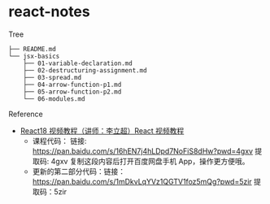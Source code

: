 # react-notes
Tree
```
├── README.md
└── jsx-basics
    ├── 01-variable-declaration.md
    ├── 02-destructuring-assignment.md
    ├── 03-spread.md
    ├── 04-arrow-function-p1.md
    ├── 05-arrow-function-p2.md
    └── 06-modules.md
```
Reference
- [React18 视频教程（讲师：李立超）React 视频教程](https://www.bilibili.com/video/BV1bS4y1b7NV/?p=5&spm_id_from=pageDriver&vd_source=6145bca5bc5612c5da7202b32d7ded7b)
  - 课程代码：
  链接: https://pan.baidu.com/s/16hEN7j4hLDpd7NoFiS8dHw?pwd=4gxv 提取码: 4gxv 复制这段内容后打开百度网盘手机 App，操作更方便哦。
  - 更新的第二部分代码：链接：https://pan.baidu.com/s/1mDkvLqYVz1QGTV1foz5mQg?pwd=5zir
提取码：5zir